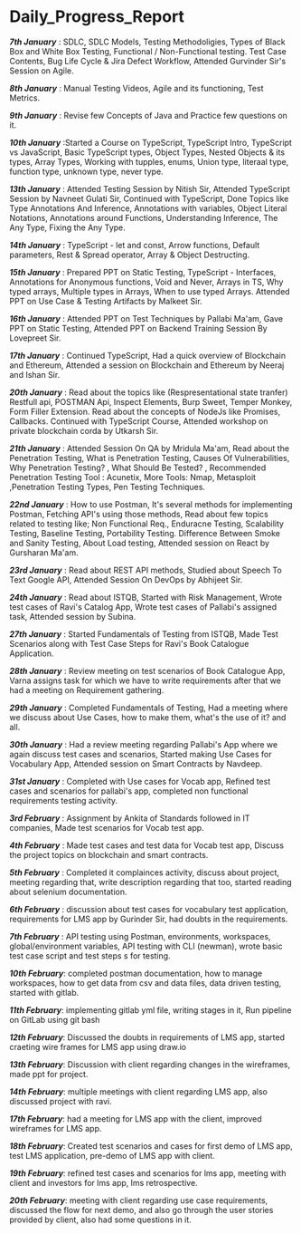 # Daily_Progress_Report


***7th January*** : SDLC, SDLC Models, Testing Methodoligies, Types of Black Box and White Box Testing, Functional / Non-Functional testing.                    Test Case Contents, Bug Life Cycle & Jira Defect Workflow, Attended Gurvinder Sir's Session on Agile.

***8th January*** : Manual Testing Videos, Agile and its functioning, Test Metrics.

***9th January*** : Revise few Concepts of Java and Practice few questions on it.

***10th January*** :Started a Course on TypeScript, TypeScript Intro, TypeScript vs JavaScript, Basic TypeScript types, Object Types, Nested                   Objects & its types, Array Types, Working with tupples, enums, Union type, literaal type, function type, unknown type,                     never type.

***13th January*** : Attended Testing Session by Nitish Sir, Attended TypeScript Session by Navneet Gulati Sir, Continued with TypeScript,                      Done Topics like Type Annotations And Inference, Annotations with variables, Object Literal Notations, Annotations around                  Functions, Understanding Inference, The Any Type, Fixing the Any Type.

***14th January*** : TypeScript - let and const, Arrow functions, Default parameters, Rest & Spread operator, Array & Object Destructing.

***15th January*** : Prepared PPT on Static Testing, TypeScript - Interfaces, Annotations for Anonymous functions, Void and Never, Arrays in TS,                Why typed arrays, Multiple types in Arrays, When to use typed Arrays. Attended PPT on Use Case & Testing Artifacts by                      Malkeet Sir.

***16th January*** : Attended PPT on Test Techniques by Pallabi Ma'am, Gave PPT on Static Testing, Attended PPT on Backend Training Session By                  Lovepreet Sir.

***17th January*** : Continued TypeScript, Had a quick overview of Blockchain and Ethereum, Attended a session on Blockchain and Ethereum by Neeraj and Ishan Sir.

***20th January*** : Read about the topics like (Respresentational state tranfer) Restfull api, POSTMAN Api, Inspect Elements, Burp Sweet, Temper Monkey, Form Filler Extension. Read about the concepts of NodeJs like Promises, Callbacks. Continued with TypeScript Course, Attended workshop on private blockchain corda by Utkarsh Sir.

***21th January*** : Attended Session On QA by Mridula Ma'am, Read about the Penetration Testing, What is Penetration Testing, Causes Of Vulnerabilities, Why Penetration Testing? , 
What Should Be Tested? , Recommended Penetration Testing Tool : Acunetix, More Tools: Nmap, Metasploit ,Penetration Testing Types, Pen Testing Techniques.

***22nd January*** : How to use Postman, It's several methods for implementing Postman, Fetching API's using those methods, Read about few topics related to testing like; Non Functional Req., Enduracne Testing, Scalability Testing, Baseline Testing, Portability Testing. Difference Between Smoke and Sanity Testing, About Load testing, Attended session on React by Gursharan Ma'am.

***23rd January*** : Read about REST API methods, Studied about Speech To Text Google API, Attended Session On DevOps by Abhijeet Sir.

***24th January*** : Read about ISTQB, Started with Risk Management, Wrote test cases of Ravi's Catalog App, Wrote test cases of Pallabi's assigned task, Attended session by Subina. 

***27th January*** : Started Fundamentals of Testing from ISTQB, Made Test Scenarios along with Test Case Steps for Ravi's Book Catalogue Application.

***28th January*** : Review meeting on test scenarios of Book Catalogue App, Varna assigns task for which we have to write requirements after that we had a meeting on Requirement gathering.

***29th January*** : Completed Fundamentals of Testing, Had a meeting where we discuss about Use Cases, how to make them, what's the use of it? and all.

***30th January*** : Had a review meeting regarding Pallabi's App where we again discuss test cases and scenarios, Started making Use Cases for Vocabulary App, Attended session on Smart Contracts by Navdeep.

***31st January*** : Completed with Use cases for Vocab app, Refined test cases and scenarios for pallabi's app, completed non functional requirements testing activity.

***3rd February*** : Assignment by Ankita of Standards followed in IT companies, Made test scenarios for Vocab test app.

***4th February*** : Made test cases and test data for Vocab test app, Discuss the project topics on blockchain and smart contracts.

***5th February*** : Completed it complainces activity, discuss about project, meeting regarding that, write description regarding that too, started reading about selenium documentation.

***6th February*** : discussion about test cases for vocabulary test application, requirements for LMS app by Gurinder Sir, had doubts in the requirements.

***7th February*** : API testing using Postman, environments, workspaces, global/environment variables, API testing with CLI (newman), wrote basic test case script and test steps s for testing.

***10th February***: completed postman documentation, how to manage workspaces, how to get data from csv and data files, data driven testing, started with gitlab.

***11th February***: implementing gitlab yml file, writing stages in it, Run pipeline on GitLab using git bash

***12th February***: Discussed the doubts in requirements of LMS app, started craeting wire frames for LMS app using draw.io

***13th February***: Discussion with client regarding changes in the wireframes, made ppt for project.

***14th February***: multiple meetings with client regarding LMS app, also discussed project with ravi.

***17th February***: had a meeting for LMS app with the client, improved wireframes for LMS app.

***18th February***: Created test scenarios and cases for first demo of LMS app, test LMS application, pre-demo of LMS app with client.

***19th February***: refined test cases and scenarios for lms app, meeting with client and investors for lms app, lms retrospective.

***20th February***: meeting with client regarding use case requirements, discussed the flow for next demo, and also go through the user stories provided by client, also had some questions in it.
